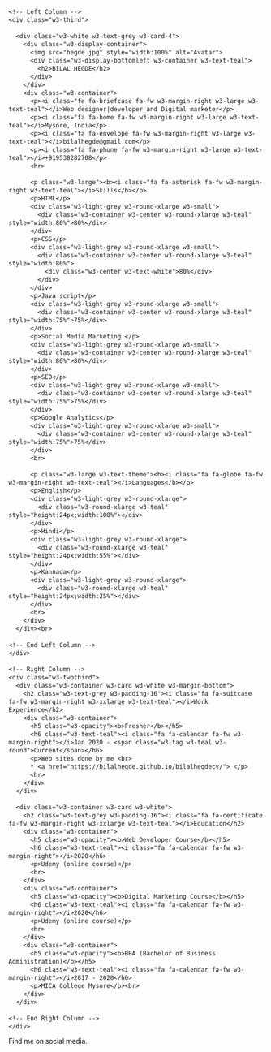<html>
<title>Bilal Hegde</title>
<meta charset="UTF-8">
<meta name="viewport" content="width=device-width, initial-scale=1">
<link rel="stylesheet" href="https://www.w3schools.com/w3css/4/w3.css">
<link rel='stylesheet' href='https://fonts.googleapis.com/css?family=Roboto'>
<link rel="stylesheet" href="https://cdnjs.cloudflare.com/ajax/libs/font-awesome/4.7.0/css/font-awesome.min.css">
<style>
html,body,h1,h2,h3,h4,h5,h6 {font-family: "Roboto", sans-serif}
</style>
<body class="w3-light-grey">

<!-- Page Container -->
<div class="w3-content w3-margin-top" style="max-width:1400px;">

  <!-- The Grid -->
  <div class="w3-row-padding">
  
    <!-- Left Column -->
    <div class="w3-third">
    
      <div class="w3-white w3-text-grey w3-card-4">
        <div class="w3-display-container">
          <img src="hegde.jpg" style="width:100%" alt="Avatar">
          <div class="w3-display-bottomleft w3-container w3-text-teal">
            <h2>BILAL HEGDE</h2>
          </div>
        </div>
        <div class="w3-container">
          <p><i class="fa fa-briefcase fa-fw w3-margin-right w3-large w3-text-teal"></i>Web designer|developer and Digital marketer</p>
          <p><i class="fa fa-home fa-fw w3-margin-right w3-large w3-text-teal"></i>Mysore, India</p>
          <p><i class="fa fa-envelope fa-fw w3-margin-right w3-large w3-text-teal"></i>bilalhegde@gmail.com</p>
          <p><i class="fa fa-phone fa-fw w3-margin-right w3-large w3-text-teal"></i>+919538282708</p>
          <hr>

          <p class="w3-large"><b><i class="fa fa-asterisk fa-fw w3-margin-right w3-text-teal"></i>Skills</b></p>
          <p>HTML</p>
          <div class="w3-light-grey w3-round-xlarge w3-small">
            <div class="w3-container w3-center w3-round-xlarge w3-teal" style="width:80%">80%</div>
          </div>
          <p>CSS</p>
          <div class="w3-light-grey w3-round-xlarge w3-small">
            <div class="w3-container w3-center w3-round-xlarge w3-teal" style="width:80%">
              <div class="w3-center w3-text-white">80%</div>
            </div>
          </div>
          <p>Java script</p>
          <div class="w3-light-grey w3-round-xlarge w3-small">
            <div class="w3-container w3-center w3-round-xlarge w3-teal" style="width:75%">75%</div>
          </div>
          <p>Social Media Marketing </p>
          <div class="w3-light-grey w3-round-xlarge w3-small">
            <div class="w3-container w3-center w3-round-xlarge w3-teal" style="width:80%">80%</div>
          </div>
          <p>SEO</p>
          <div class="w3-light-grey w3-round-xlarge w3-small">
            <div class="w3-container w3-center w3-round-xlarge w3-teal" style="width:75%">75%</div>
          </div>
          <p>Google Analytics</p>
          <div class="w3-light-grey w3-round-xlarge w3-small">
            <div class="w3-container w3-center w3-round-xlarge w3-teal" style="width:75%">75%</div>
          </div>
          <br>

          <p class="w3-large w3-text-theme"><b><i class="fa fa-globe fa-fw w3-margin-right w3-text-teal"></i>Languages</b></p>
          <p>English</p>
          <div class="w3-light-grey w3-round-xlarge">
            <div class="w3-round-xlarge w3-teal" style="height:24px;width:100%"></div>
          </div>
          <p>Hindi</p>
          <div class="w3-light-grey w3-round-xlarge">
            <div class="w3-round-xlarge w3-teal" style="height:24px;width:55%"></div>
          </div>
          <p>Kannada</p>
          <div class="w3-light-grey w3-round-xlarge">
            <div class="w3-round-xlarge w3-teal" style="height:24px;width:25%"></div>
          </div>
          <br>
        </div>
      </div><br>

    <!-- End Left Column -->
    </div>

    <!-- Right Column -->
    <div class="w3-twothird">
      <div class="w3-container w3-card w3-white w3-margin-bottom">
        <h2 class="w3-text-grey w3-padding-16"><i class="fa fa-suitcase fa-fw w3-margin-right w3-xxlarge w3-text-teal"></i>Work Experience</h2>
        <div class="w3-container">
          <h5 class="w3-opacity"><b>Fresher</b></h5>
          <h6 class="w3-text-teal"><i class="fa fa-calendar fa-fw w3-margin-right"></i>Jan 2020 - <span class="w3-tag w3-teal w3-round">Current</span></h6>
          <p>Web sites done by me <br>
          * <a href="https://bilalhegde.github.io/bilalhegdecv/"> </p>
          <hr>
        </div>
      </div>

      <div class="w3-container w3-card w3-white">
        <h2 class="w3-text-grey w3-padding-16"><i class="fa fa-certificate fa-fw w3-margin-right w3-xxlarge w3-text-teal"></i>Education</h2>
        <div class="w3-container">
          <h5 class="w3-opacity"><b>Web Developer Course</b></h5>
          <h6 class="w3-text-teal"><i class="fa fa-calendar fa-fw w3-margin-right"></i>2020</h6>
          <p>Udemy (online course)</p>
          <hr>
        </div>
        <div class="w3-container">
          <h5 class="w3-opacity"><b>Digital Marketing Course</b></h5>
          <h6 class="w3-text-teal"><i class="fa fa-calendar fa-fw w3-margin-right"></i>2020</h6>
          <p>Udemy (online course)</p>
          <hr>
        </div>
        <div class="w3-container">
          <h5 class="w3-opacity"><b>BBA (Bachelor of Business Administration)</b></h5>
          <h6 class="w3-text-teal"><i class="fa fa-calendar fa-fw w3-margin-right"></i>2017 - 2020</h6>
          <p>MICA College Mysore</p><br>
        </div>
      </div>

    <!-- End Right Column -->
    </div>
    
  <!-- End Grid -->
  </div>
  
  <!-- End Page Container -->
</div>

<footer class="w3-container w3-teal w3-center w3-margin-top">
  <p>Find me on social media.</p>
<a href="https://www.facebook.com/profile.php?id=100010103021021" target="_blank">
  <i class="fa fa-facebook-official w3-hover-opacity"></i>
</a>
<a href="https://www.instagram.com/bilal_hegde/" target="_blank">
  <i class="fa fa-instagram w3-hover-opacity"></i>
</a> 
<a href="https://in.pinterest.com/bilalhegde/" target="_blank">
  <i class="fa fa-pinterest-p w3-hover-opacity"></i>
</a>  
<a href="https://twitter.com/bilal_hegde" target="_blank">
  <i class="fa fa-twitter w3-hover-opacity"></i>
</a>
<a href="https://www.linkedin.com/in/bilal-hegde-7699601a0/" target="_blank">
  <i class="fa fa-linkedin w3-hover-opacity"></i>
</a>  
</footer>

</body>
</html>
